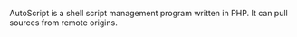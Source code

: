 AutoScript is a shell script management program written in PHP. It can pull sources from remote origins.
